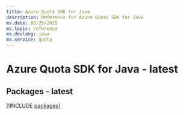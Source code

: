```yaml
---
title: Azure Quota SDK for Java
description: Reference for Azure Quota SDK for Java
ms.date: 08/25/2025
ms.topic: reference
ms.devlang: java
ms.service: quota
---
```

# Azure Quota SDK for Java - latest
## Packages - latest
[!INCLUDE [packages](quota-index.md)]